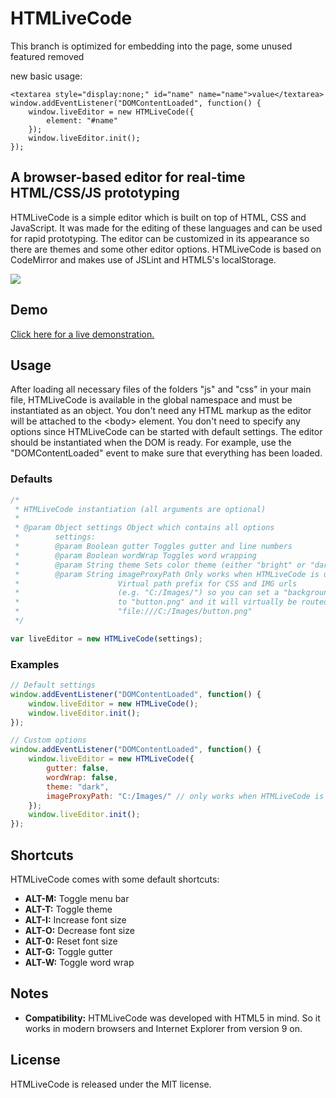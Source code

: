 HTMLiveCode
===========

This branch is optimized for embedding into the page, some unused featured removed

new basic usage:

```
<textarea style="display:none;" id="name" name="name">value</textarea>
window.addEventListener("DOMContentLoaded", function() {
	window.liveEditor = new HTMLiveCode({
		element: "#name"
	});
	window.liveEditor.init();
});
```

## A browser-based editor for real-time HTML/CSS/JS prototyping

HTMLiveCode is a simple editor which is built on top of HTML, CSS and JavaScript. It was made for the editing of these languages and can be used for rapid prototyping. The editor can be customized in its appearance so there are themes and some other editor options. HTMLiveCode is based on CodeMirror and makes use of JSLint and HTML5's localStorage.

<img src="http://matthias-schuetz.github.com/htmlivecode/htmlivecode.png" />

## Demo
<a href="http://htmlivecode.com/">Click here for a live demonstration.</a>

## Usage

After loading all necessary files of the folders "js" and "css" in your main file, HTMLiveCode is available in the global namespace and must be instantiated as an object. You don't need any HTML markup as the editor will be attached to the &lt;body&gt; element. You don't need to specify any options since HTMLiveCode can be started with default settings. The editor should be instantiated when the DOM is ready. For example, use the "DOMContentLoaded" event to make sure that everything has been loaded.

### Defaults

```javascript
/*
 * HTMLiveCode instantiation (all arguments are optional)
 * 
 * @param Object settings Object which contains all options
 *        settings:
 *        @param Boolean gutter Toggles gutter and line numbers
 *        @param Boolean wordWrap Toggles word wrapping
 *        @param String theme Sets color theme (either "bright" or "dark")
 *        @param String imageProxyPath Only works when HTMLiveCode is used locally!
 *                      Virtual path prefix for CSS and IMG urls
 *                      (e.g. "C:/Images/") so you can set a "background-image" url
 *                      to "button.png" and it will virtually be routed to
 *                      "file:///C:/Images/button.png"
 */

var liveEditor = new HTMLiveCode(settings);
```

### Examples

```javascript
// Default settings
window.addEventListener("DOMContentLoaded", function() {
	window.liveEditor = new HTMLiveCode();
	window.liveEditor.init();
});

// Custom options
window.addEventListener("DOMContentLoaded", function() {
	window.liveEditor = new HTMLiveCode({
		gutter: false,
		wordWrap: false,
		theme: "dark",
		imageProxyPath: "C:/Images/" // only works when HTMLiveCode is used locally
	});
	window.liveEditor.init();
});
```

## Shortcuts
HTMLiveCode comes with some default shortcuts:

* **ALT-M:** Toggle menu bar
* **ALT-T:** Toggle theme
* **ALT-I:** Increase font size
* **ALT-O:** Decrease font size
* **ALT-0:** Reset font size
* **ALT-G:** Toggle gutter
* **ALT-W:** Toggle word wrap

## Notes
* **Compatibility:** HTMLiveCode was developed with HTML5 in mind. So it works in modern browsers and Internet Explorer from version 9 on.

## License

HTMLiveCode is released under the MIT license.
